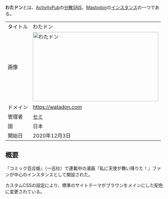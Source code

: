 <div>

**わたドン**とは、[ActivityPub](/ActivityPub "ActivityPub")の[分散SNS](/%E5%88%86%E6%95%A3SNS "分散SNS")、[Mastodon](/Mastodon "Mastodon")の[インスタンス](/%E3%82%A4%E3%83%B3%E3%82%B9%E3%82%BF%E3%83%B3%E3%82%B9 "インスタンス")の一つである。

|          |                                                                                                                                                                                                                                                                                                                                                           |
|----------|-----------------------------------------------------------------------------------------------------------------------------------------------------------------------------------------------------------------------------------------------------------------------------------------------------------------------------------------------------------|
| タイトル | わたドン                                                                                                                                                                                                                                                                                                                                                  |
| 画像     | [<img src="/images/thumb/f/fc/Wataten-eyecatch.jpg/400px-Wataten-eyecatch.jpg" srcset="/images/thumb/f/fc/Wataten-eyecatch.jpg/600px-Wataten-eyecatch.jpg 1.5x, /images/thumb/f/fc/Wataten-eyecatch.jpg/800px-Wataten-eyecatch.jpg 2x" width="400" height="220" alt="わたドン" />](/%E3%83%95%E3%82%A1%E3%82%A4%E3%83%AB:Wataten-eyecatch.jpg "わたドン") |
| ドメイン | <a href="https://watadon.com" rel="nofollow">https://watadon.com</a>                                                                                                                                                                                                                                                                                      |
| 管理者   | <a href="https://watadon.com/@semi2022" rel="nofollow">セミ</a>                                                                                                                                                                                                                                                                                           |
| 国       | 日本                                                                                                                                                                                                                                                                                                                                                      |
| 開始日   | 2020年12月3日                                                                                                                                                                                                                                                                                                                                             |

  

## 概要

『コミック百合姫』（一迅社）で連載中の漫画『私に天使が舞い降りた！』ファンが中心のインスタンスとして開設された。

カスタムCSSの設定により、標準のサイトテーマがブラウンをメインにした配色に変更されている。

</div>

